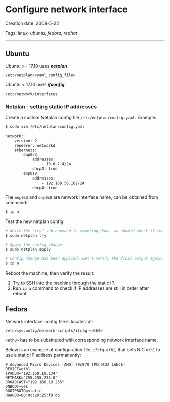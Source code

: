 # Configure network interface

Creation date: 2008-5-22

Tags: *linux, ubuntu, fedora, redhat*

---

## Ubuntu

Ubuntu >= 17.10 uses **_netplan_**

```
/etc/netplan/<yaml_config_file>
```

Ubuntu < 17.10 uses **_ifconfig_**

```
/etc/network/interfaces
```

### Netplan - setting static IP addresses

Create a custom Netplan config file `/etc/netplan/config.yaml`. Example:
```bash
$ sudo vim /etc/netplan/config.yaml

network:
    version: 2
    renderer: networkd
    ethernets:
        enp0s3:
            addresses:
                - 10.0.2.4/24
            dhcp4: true
        enp0s8:
            addresses:
                - 192.168.56.102/24
            dhcp4: true
```
The `enp0s3` and `enp0s8` are network interface name, can be obtained from command:
```bash
$ ip a
```

Test the new netplan config:
```bash
# While the "try" sub-command is counting down, we should check if the new config works per expectation, e.g. run the "ip" command through a separate SSH session to see the outcome. If it works fine, press ENTER key to accept the file change.
$ sudo netplan try

# Apply the config change.
$ sudo netplan apply

# Config change has been applied. Let's verify the final output again.
$ ip a
```

Reboot the machine, then verify the result:
1. Try to SSH into the machine through the static IP.
1. Run `ip a` command to check if IP addresses are still in order after reboot.


## Fedora

Network interface config file is located at:
```
/etc/sysconfig/network-scripts/ifcfg-<eth0>
```

`<eth0>` has to be substituted with corresponding network interface name.

Below is an example of configuration file, `ifcfg-eth1`, that sets NIC `eth1` to use a static IP address permanently:
```
# Advanced Micro Devices [AMD] 79c970 [PCnet32 LANCE]
DEVICE=eth1
IPADDR="192.168.19.134"
NETMASK="255.255.255.0"
BROADCAST="192.168.19.255"
ONBOOT=yes
BOOTPROTO=static
HWADDR=00:0c:29:25:f9:db
```
